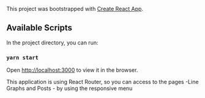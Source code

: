 This project was bootstrapped with [Create React App](https://github.com/facebook/create-react-app).

## Available Scripts

In the project directory, you can run:

### `yarn start`

Open [http://localhost:3000](http://localhost:3000) to view it in the browser.

This application is using React Router, so you can access to the pages -Line Graphs and Posts - by using the responsive menu
